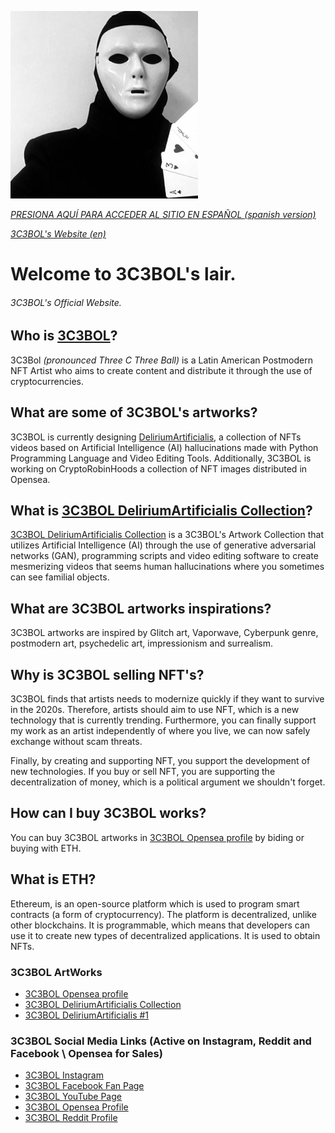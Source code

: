 ![3C3BOL!](assets/images/3C3BOL.png "3C3BOL")

[*PRESIONA AQUÍ PARA ACCEDER AL SITIO EN ESPAÑOL (spanish version)*](https://translate.google.com/translate?sl=en&tl=es&u=https://3c3bol.github.io/)

[*3C3BOL's Website (en)*](https://3c3bol.github.io/)



# Welcome to 3C3BOL's lair.
###### 3C3BOL's Official Website.


## Who is [3C3BOL](https://www.instagram.com/3c3bol)?

3C3Bol *(pronounced Three C Three Ball)* is a Latin American Postmodern NFT Artist who aims to create content and distribute it through the use of cryptocurrencies.

## What are some of 3C3BOL's artworks?

3C3BOL is currently designing [DeliriumArtificialis](https://opensea.io/collection/deliriumartificialis), a collection of NFTs videos based on Artificial Intelligence (AI) hallucinations made with Python Programming Language and Video Editing Tools. Additionally, 3C3BOL is working on CryptoRobinHoods a collection of NFT images distributed in Opensea.

## What is  [3C3BOL DeliriumArtificialis Collection](https://opensea.io/collection/deliriumartificialis)?

 [3C3BOL DeliriumArtificialis Collection](https://opensea.io/collection/deliriumartificialis) is a 3C3BOL's Artwork Collection that utilizes Artificial Intelligence (AI) through the use of generative adversarial networks (GAN), programming scripts and video editing software to create mesmerizing videos that seems human hallucinations where you sometimes can see familial objects.

## What are 3C3BOL artworks inspirations?

3C3BOL artworks are inspired by Glitch art, Vaporwave, Cyberpunk genre, postmodern art, psychedelic art, impressionism and surrealism.

## Why is 3C3BOL selling NFT's?

3C3BOL finds that artists needs to modernize quickly if they want to survive in the 2020s. Therefore, artists should aim to use NFT, which is a new technology that is currently trending. Furthermore, you can finally support my work as an artist independently of where you live, we can now safely exchange without scam threats.

Finally, by creating and supporting NFT, you support the development of new technologies. If you buy or sell NFT, you are supporting the decentralization of money, which is a political argument we shouldn't forget.

## How can I buy 3C3BOL works?

You can buy 3C3BOL artworks in [3C3BOL Opensea profile](https://opensea.io/3C3Bol) by biding or buying with ETH.

## What is ETH?

Ethereum,  is an open-source platform which is used to program smart contracts (a form of cryptocurrency). The platform is decentralized, unlike other blockchains. It is programmable, which means that developers can use it to create new types of decentralized applications. It is used to obtain NFTs.


### 3C3BOL ArtWorks 
- [3C3BOL Opensea profile](https://opensea.io/3C3Bol)
- [3C3BOL DeliriumArtificialis Collection](https://opensea.io/collection/deliriumartificialis)
- [3C3BOL DeliriumArtificialis #1](https://opensea.io/assets/matic/0x2953399124f0cbb46d2cbacd8a89cf0599974963/6966897672762351418003971271740750814012452380854147108040274949046800482305)

### 3C3BOL Social Media Links (Active on Instagram, Reddit and Facebook \\ Opensea for Sales)
- [3C3BOL Instagram](https://www.instagram.com/3c3bol) 
- [3C3BOL Facebook Fan Page](https://www.facebook.com/3c3bol) 
-   [3C3BOL YouTube Page](https://www.youtube.com/channel/UCAp0Li7QewM1dnpE_Bu2mcw) 
-    [3C3BOL Opensea Profile](https://opensea.io/3C3Bol) 
-    [3C3BOL Reddit Profile](https://www.reddit.com/user/3C3BOL) 




